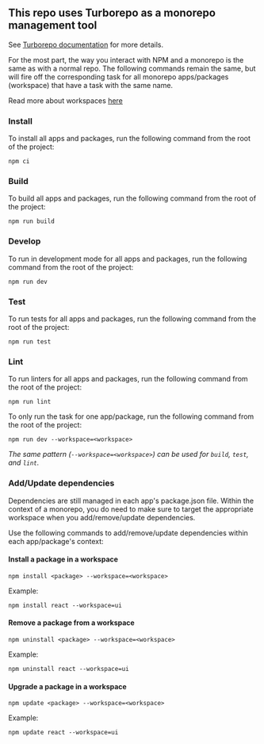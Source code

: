 ## This repo uses Turborepo as a monorepo management tool

See [Turborepo documentation](https://turbo.build/repo) for more details.

For the most part, the way you interact with NPM and a monorepo is the same as with a normal repo. The following 
commands remain the same, but will fire off the corresponding task for all monorepo apps/packages (workspace) that have a task 
with the same name.

Read more about workspaces [here](https://turbo.build/repo/docs/handbook/workspaces)

### Install

To install all apps and packages, run the following command from the root of the project:

```
npm ci
```

### Build

To build all apps and packages, run the following command from the root of the project:

```
npm run build
```

### Develop

To run in development mode for all apps and packages, run the following command from the root of the project:

```
npm run dev
```

### Test

To run tests for all apps and packages, run the following command from the root of the project:

```
npm run test
```

### Lint

To run linters for all apps and packages, run the following command from the root of the project:

```
npm run lint
```

To only run the task for one app/package, run the following command from the root of the project:

```
npm run dev --workspace=<workspace>
```

_The same pattern (`--workspace=<workspace>`) can be used for `build`, `test`, and `lint`._ 

### Add/Update dependencies

Dependencies are still managed in each app's package.json file. Within the context of a monorepo, you do need to make sure 
to target the appropriate workspace when you add/remove/update dependencies.

Use the following commands to add/remove/update dependencies within each app/package's context:

#### Install a package in a workspace

    npm install <package> --workspace=<workspace>

Example:

    npm install react --workspace=ui

#### Remove a package from a workspace

    npm uninstall <package> --workspace=<workspace>

Example:

    npm uninstall react --workspace=ui

#### Upgrade a package in a workspace

    npm update <package> --workspace=<workspace>

Example:

    npm update react --workspace=ui
